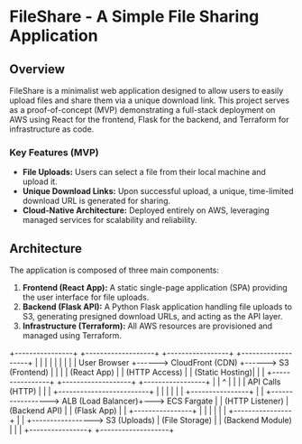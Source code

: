# FileShare - A Simple File Sharing Application

## Overview

FileShare is a minimalist web application designed to allow users to easily upload files and share them via a unique download link. This project serves as a proof-of-concept (MVP) demonstrating a full-stack deployment on AWS using React for the frontend, Flask for the backend, and Terraform for infrastructure as code.

### Key Features (MVP)

* **File Uploads:** Users can select a file from their local machine and upload it.
* **Unique Download Links:** Upon successful upload, a unique, time-limited download URL is generated for sharing.
* **Cloud-Native Architecture:** Deployed entirely on AWS, leveraging managed services for scalability and reliability.

## Architecture

The application is composed of three main components:

1.  **Frontend (React App):** A static single-page application (SPA) providing the user interface for file uploads.
2.  **Backend (Flask API):** A Python Flask application handling file uploads to S3, generating presigned download URLs, and acting as the API layer.
3.  **Infrastructure (Terraform):** All AWS resources are provisioned and managed using Terraform.

+----------------+      +-------------------+      +-----------------+      +-------------------+
|                |      |                   |      |                 |      |                   |
|  User Browser  +------> CloudFront (CDN)  +------> S3 (Frontend)   |      |                   |
|  (React App)   |      | (HTTP Access)     |      | (Static Hosting)|      |                   |
+----------------+      +-------------------+      +-----------------+      |                   |
^                         |                                        |                   |
|  API Calls (HTTP)       |                                        |                   |
+-------------------------+                                        |                   |
|                                        |                   |
|                 +----------------+     |                   |
+-----------------> ALB (Load Balancer)+---> ECS Fargate       |
| (HTTP Listener) | (Backend API)  |     | (Flask App)       |
|                 +----------------+     |                   |
|                                        |                   |
|                 +----------------+     |                   |
+-----------------> S3 (Uploads)         | (File Storage)    |
| (Backend Module) |     |                   |
+----------------+     +-------------------+